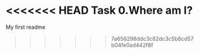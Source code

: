 <<<<<<< HEAD
Task 0.Where am I?
=======
My first readme
>>>>>>> 7a656298ddc3c82dc3c5b8cd57b04fe0ad442f8f

